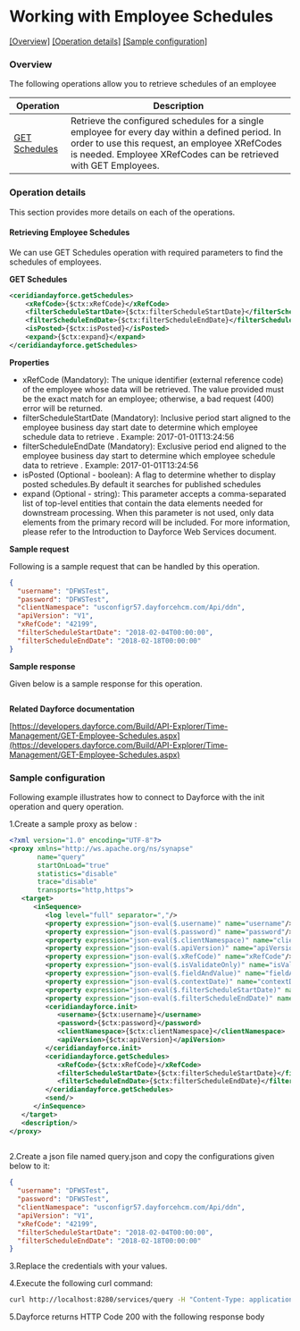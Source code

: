 # Working with Employee Schedules

[[Overview]](#overview)  [[Operation details]](#operation-details)  [[Sample configuration]](#sample-configuration)

### Overview 

The following operations allow you to retrieve schedules of an employee

| Operation | Description |
| ------------- |-------------|
|[GET Schedules](#retrieving-employee-schedules)| Retrieve the configured schedules for a single employee for every day within a defined period. In order to use this request, an employee XRefCodes is needed. Employee XRefCodes can be retrieved with GET Employees. |

### Operation details

This section provides more details on each of the operations.

#### Retrieving Employee Schedules
We can use GET Schedules operation with required parameters to find the schedules of employees.

**GET Schedules**
```xml
<ceridiandayforce.getSchedules>
    <xRefCode>{$ctx:xRefCode}</xRefCode>
    <filterScheduleStartDate>{$ctx:filterScheduleStartDate}</filterScheduleStartDate>
    <filterScheduleEndDate>{$ctx:filterScheduleEndDate}</filterScheduleEndDate>
    <isPosted>{$ctx:isPosted}</isPosted>
    <expand>{$ctx:expand}</expand>
</ceridiandayforce.getSchedules>
```

**Properties**

* xRefCode (Mandatory): The unique identifier (external reference code) of the employee whose data will be retrieved. The value provided must be the exact match for an employee; otherwise, a bad request (400) error will be returned.
* filterScheduleStartDate (Mandatory): Inclusive period start aligned to the employee business day start date to determine which employee schedule data to retrieve . Example: 2017-01-01T13:24:56
* filterScheduleEndDate (Mandatory): Exclusive period end aligned to the employee business day start to determine which employee schedule data to retrieve . Example: 2017-01-01T13:24:56
* isPosted (Optional - boolean): A flag to determine whether to display posted schedules.By default it searches for published schedules
* expand (Optional - string): This parameter accepts a comma-separated list of top-level entities that contain the data elements needed for downstream processing. When this parameter is not used, only data elements from the primary record will be included. For more information, please refer to the Introduction to Dayforce Web Services document.

**Sample request**

Following is a sample request that can be handled by this operation.

```json
{
  "username": "DFWSTest",
  "password": "DFWSTest",
  "clientNamespace": "usconfigr57.dayforcehcm.com/Api/ddn",
  "apiVersion": "V1",
  "xRefCode": "42199",
  "filterScheduleStartDate": "2018-02-04T00:00:00",
  "filterScheduleEndDate": "2018-02-18T00:00:00"
}
```

**Sample response**

Given below is a sample response for this operation.

```json

```

**Related Dayforce documentation**

[https://developers.dayforce.com/Build/API-Explorer/Time-Management/GET-Employee-Schedules.aspx](https://developers.dayforce.com/Build/API-Explorer/Time-Management/GET-Employee-Schedules.aspx)

### Sample configuration

Following example illustrates how to connect to Dayforce with the init operation and query operation.

1.Create a sample proxy as below :
```xml
<?xml version="1.0" encoding="UTF-8"?>
<proxy xmlns="http://ws.apache.org/ns/synapse"
       name="query"
       startOnLoad="true"
       statistics="disable"
       trace="disable"
       transports="http,https">
   <target>
      <inSequence>
         <log level="full" separator=","/>
         <property expression="json-eval($.username)" name="username"/>
         <property expression="json-eval($.password)" name="password"/>
         <property expression="json-eval($.clientNamespace)" name="clientNamespace"/>
         <property expression="json-eval($.apiVersion)" name="apiVersion"/>
         <property expression="json-eval($.xRefCode)" name="xRefCode"/>
         <property expression="json-eval($.isValidateOnly)" name="isValidateOnly"/>
         <property expression="json-eval($.fieldAndValue)" name="fieldAndValue"/>
         <property expression="json-eval($.contextDate)" name="contextDate"/>
         <property expression="json-eval($.filterScheduleStartDate)" name="filterScheduleStartDate"/>
         <property expression="json-eval($.filterScheduleEndDate)" name="filterScheduleEndDate"/>
         <ceridiandayforce.init>
            <username>{$ctx:username}</username>
            <password>{$ctx:password}</password>
            <clientNamespace>{$ctx:clientNamespace}</clientNamespace>
            <apiVersion>{$ctx:apiVersion}</apiVersion>
         </ceridiandayforce.init>
         <ceridiandayforce.getSchedules>
            <xRefCode>{$ctx:xRefCode}</xRefCode>
            <filterScheduleStartDate>{$ctx:filterScheduleStartDate}</filterScheduleStartDate>
            <filterScheduleEndDate>{$ctx:filterScheduleEndDate}</filterScheduleEndDate>
         </ceridiandayforce.getSchedules>
         <send/>
      </inSequence>
   </target>
   <description/>
</proxy>
                                
```

2.Create a json file named query.json and copy the configurations given below to it:

```json
{
  "username": "DFWSTest",
  "password": "DFWSTest",
  "clientNamespace": "usconfigr57.dayforcehcm.com/Api/ddn",
  "apiVersion": "V1",
  "xRefCode": "42199",
  "filterScheduleStartDate": "2018-02-04T00:00:00",
  "filterScheduleEndDate": "2018-02-18T00:00:00"
}
```
3.Replace the credentials with your values.

4.Execute the following curl command:

```bash
curl http://localhost:8280/services/query -H "Content-Type: application/json" -d @query.json
```
5.Dayforce returns HTTP Code 200 with the following response body

```json

```
